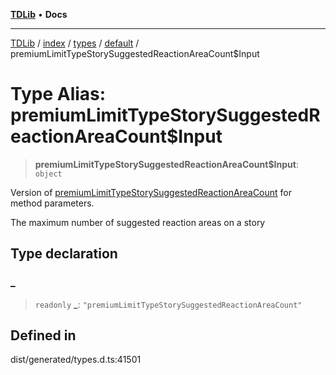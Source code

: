 [**TDLib**](../../../../../../README.md) • **Docs**

***

[TDLib](../../../../../../modules.md) / [index](../../../../../README.md) / [types](../../../README.md) / [default](../README.md) / premiumLimitTypeStorySuggestedReactionAreaCount$Input

# Type Alias: premiumLimitTypeStorySuggestedReactionAreaCount$Input

> **premiumLimitTypeStorySuggestedReactionAreaCount$Input**: `object`

Version of [premiumLimitTypeStorySuggestedReactionAreaCount](premiumLimitTypeStorySuggestedReactionAreaCount.md) for method parameters.

The maximum number of suggested reaction areas on a story

## Type declaration

### \_

> `readonly` **\_**: `"premiumLimitTypeStorySuggestedReactionAreaCount"`

## Defined in

dist/generated/types.d.ts:41501
